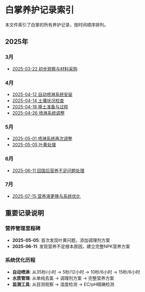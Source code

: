 # 白掌养护记录索引

本文件索引了白掌的所有养护记录，按时间顺序排列。

## 2025年

### 3月
- [2025-03-22 初步观察与材料采购](养护记录/2025-03-22-初步观察与材料采购.md)

### 4月
- [2025-04-12 自动喷淋系统安装](养护记录/2025-04-12-自动喷淋系统安装.md)
- [2025-04-14 土壤状况检查](养护记录/2025-04-14-土壤状况检查.md)
- [2025-04-18 换土准备与过程](养护记录/2025-04-18-换土准备与过程.md)
- [2025-04-26 喷淋系统调整](养护记录/2025-04-26-喷淋系统调整.md)

### 5月
- [2025-05-01 喷淋系统再次调整](养护记录/2025-05-01-喷淋系统再次调整.md)
- [2025-05-05 叶黄处理](养护记录/2025-05-05-叶黄处理.md)

### 6月
- [2025-06-11 回国后营养不足问题处理](养护记录/2025-06-11_回国后营养不足问题处理.md)

### 7月
- [2025-07-15 营养液更换与系统优化](养护记录/2025-07-15_营养液更换与系统优化.md)

## 重要记录说明

### 营养管理里程碑
- **2025-05-05**: 首次发现叶黄问题，添加调理剂方案
- **2025-06-11**: 发现营养不足根本原因，建立完整NPK营养方案

### 系统优化历程
- **自动喷淋**: 从35秒/小时 → 5秒/12小时 → 10秒/6小时 → 15秒/6小时
- **水质管理**: 从单纯去氯 → 调理剂方案 → 完整营养方案
- **监测工具**: 从目测观察 → 湿度检测 → EC/pH精确检测

